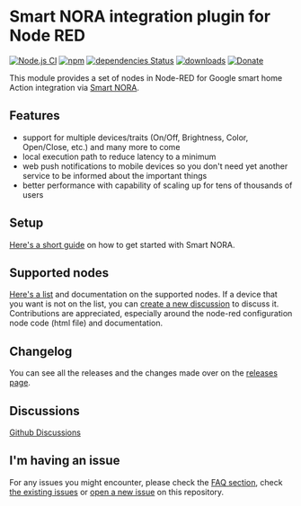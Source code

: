 Smart NORA integration plugin for Node RED
=====================

[![Node.js CI](https://github.com/andrei-tatar/node-red-contrib-smartnora/actions/workflows/node.js.yml/badge.svg)](https://github.com/andrei-tatar/node-red-contrib-smartnora/actions/workflows/node.js.yml)
[![npm](https://img.shields.io/npm/v/node-red-contrib-smartnora.svg?logo=npm)](https://www.npmjs.com/package/node-red-contrib-smartnora)
[![dependencies Status](https://img.shields.io/david/andrei-tatar/node-red-contrib-smartnora.svg)](https://david-dm.org/andrei-tatar/node-red-contrib-smartnora)
[![downloads](https://img.shields.io/npm/dm/node-red-contrib-smartnora.svg)](https://www.npmjs.com/package/node-red-contrib-smartnora)
[![Donate](https://img.shields.io/badge/Donate-PayPal-green.svg?logo=paypal)](https://paypal.me/andreitatar)

This module provides a set of nodes in Node-RED for Google smart home Action integration via [Smart NORA](https://smart-nora.eu/).

## Features
- support for multiple devices/traits (On/Off, Brightness, Color, Open/Close, etc.) and many more to come
- local execution path to reduce latency to a minimum
- web push notifications to mobile devices so you don't need yet another service to be informed about the important things
- better performance with capability of scaling up for tens of thousands of users

## Setup

[Here's a short guide](./doc/setup/README.md) on how to get started with Smart NORA.

## Supported nodes

[Here's a list](./doc/nodes) and documentation on the supported nodes. 
If a device that you want is not on the list, you can [create a new discussion](https://github.com/andrei-tatar/node-red-contrib-smartnora/discussions/new) to discuss it. Contributions are appreciated, especially around the node-red configuration node code (html file) and documentation.

## Changelog

You can see all the releases and the changes made over on the [releases page](https://github.com/andrei-tatar/node-red-contrib-smartnora/releases).

## Discussions

[Github Discussions](https://github.com/andrei-tatar/node-red-contrib-smartnora/discussions)

## I'm having an issue

For any issues you might encounter, please check the [FAQ section](./doc/faq/README.md), check [the existing issues](https://github.com/andrei-tatar/node-red-contrib-smartnora/issues) or [open a new issue](https://github.com/andrei-tatar/node-red-contrib-smartnora/issues/new/choose) on this repository.
